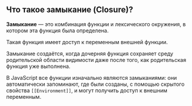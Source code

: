 ## Что такое замыкание (Closure)?  

**Замыкание** — это комбинация функции и лексического окружения, в котором эта функция была определена.  

Такая функция имеет доступ к переменным внешней функции.  

Замыкание создаётся, когда дочерняя функция сохраняет среду родительской области видимости даже после того, как родительская функция уже выполнена.  

В JavaScript все функции изначально являются замыканиями: они автоматически запоминают, где были созданы, с помощью скрытого свойства `[[Environment]]`, и могут получить доступ к внешним переменным.